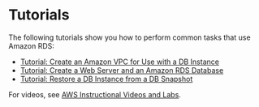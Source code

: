 # Tutorials<a name="CHAP_Tutorials"></a>

The following tutorials show you how to perform common tasks that use Amazon RDS: 
+ [Tutorial: Create an Amazon VPC for Use with a DB Instance](CHAP_Tutorials.WebServerDB.CreateVPC.md)
+ [Tutorial: Create a Web Server and an Amazon RDS Database](TUT_WebAppWithRDS.md)
+ [Tutorial: Restore a DB Instance from a DB Snapshot](CHAP_Tutorials.RestoringFromSnapshot.md)

For videos, see [AWS Instructional Videos and Labs](https://aws.amazon.com/training/intro_series/)\.